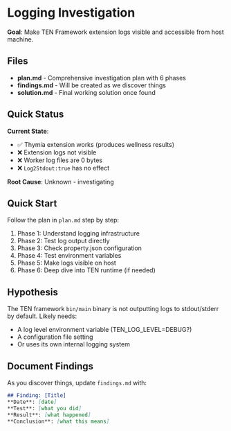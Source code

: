 # Logging Investigation

**Goal**: Make TEN Framework extension logs visible and accessible from host machine.

## Files

- **plan.md** - Comprehensive investigation plan with 6 phases
- **findings.md** - Will be created as we discover things
- **solution.md** - Final working solution once found

## Quick Status

**Current State**:
- ✅ Thymia extension works (produces wellness results)
- ❌ Extension logs not visible
- ❌ Worker log files are 0 bytes
- ❌ `Log2Stdout:true` has no effect

**Root Cause**: Unknown - investigating

## Quick Start

Follow the plan in `plan.md` step by step:
1. Phase 1: Understand logging infrastructure
2. Phase 2: Test log output directly
3. Phase 3: Check property.json configuration
4. Phase 4: Test environment variables
5. Phase 5: Make logs visible on host
6. Phase 6: Deep dive into TEN runtime (if needed)

## Hypothesis

The TEN framework `bin/main` binary is not outputting logs to stdout/stderr by default. Likely needs:
- A log level environment variable (TEN_LOG_LEVEL=DEBUG?)
- A configuration file setting
- Or uses its own internal logging system

## Document Findings

As you discover things, update `findings.md` with:
```markdown
## Finding: [Title]
**Date**: [date]
**Test**: [what you did]
**Result**: [what happened]
**Conclusion**: [what this means]
```
